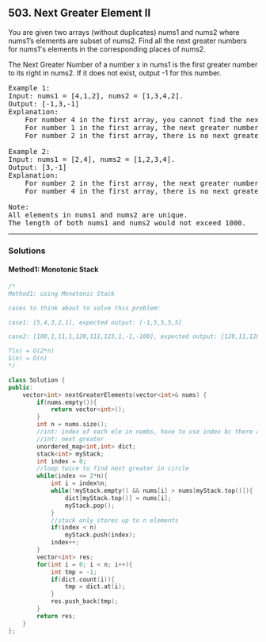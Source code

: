 ## 503. Next Greater Element II


You are given two arrays (without duplicates) nums1 and nums2 where nums1’s elements are subset of nums2. 
Find all the next greater numbers for nums1's elements in the corresponding places of nums2.

The Next Greater Number of a number x in nums1 is the first greater number to its right in nums2. If it does not exist, output -1 for this number.

<pre>
Example 1:
Input: nums1 = [4,1,2], nums2 = [1,3,4,2].
Output: [-1,3,-1]
Explanation:
    For number 4 in the first array, you cannot find the next greater number for it in the second array, so output -1.
    For number 1 in the first array, the next greater number for it in the second array is 3.
    For number 2 in the first array, there is no next greater number for it in the second array, so output -1.

Example 2:
Input: nums1 = [2,4], nums2 = [1,2,3,4].
Output: [3,-1]
Explanation:
    For number 2 in the first array, the next greater number for it in the second array is 3.
    For number 4 in the first array, there is no next greater number for it in the second array, so output -1.

Note:
All elements in nums1 and nums2 are unique.
The length of both nums1 and nums2 would not exceed 1000.
</pre>

------------------------------------------------------------------------------------
### Solutions
#### Method1: Monotonic Stack
```c++
/*
Method1: using Monotonic Stack

cases to think about to solve this problem:

case1: [5,4,3,2,1], expected output: [-1,5,5,5,5]

case2: [100,1,11,1,120,111,123,1,-1,-100], expected output: [120,11,120,120,123,123,-1,100,100,100]

T(n) = O(2*n)
S(n) = O(n)
*/

class Solution {
public:
    vector<int> nextGreaterElements(vector<int>& nums) {
        if(nums.empty()){
            return vector<int>();
        }
        int n = nums.size();
        //int: index of each ele in numbs, have to use index bc there are duplciates in nums
        //int: next greater
        unordered_map<int,int> dict;
        stack<int> myStack;
        int index = 0;
        //loop twice to find next greater in circle
        while(index <= 2*n){
            int i = index%n;
            while(!myStack.empty() && nums[i] > nums[myStack.top()]){
                dict[myStack.top()] = nums[i];
                myStack.pop();
            }
            //stack only stores up to n elements
            if(index < n)
                myStack.push(index);
            index++;
        }
        vector<int> res;
        for(int i = 0; i < n; i++){
            int tmp = -1;
            if(dict.count(i)){
                tmp = dict.at(i);
            }
            res.push_back(tmp);
        }
        return res;
    }
};
```
